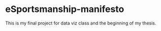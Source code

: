 # eSportsmanship-manifesto
This is my final project for data viz class and the beginning of my thesis.
